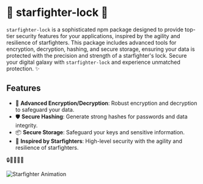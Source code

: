 # 🚀 starfighter-lock 🚀

`starfighter-lock` is a sophisticated npm package designed to provide top-tier security features for your applications, inspired by the agility and resilience of starfighters. This package includes advanced tools for encryption, decryption, hashing, and secure storage, ensuring your data is protected with the precision and strength of a starfighter's lock. Secure your digital galaxy with `starfighter-lock` and experience unmatched protection. ✨

## Features

- 🔐 **Advanced Encryption/Decryption**: Robust encryption and decryption to safeguard your data.
- 🛡️ **Secure Hashing**: Generate strong hashes for passwords and data integrity.
- 📦 **Secure Storage**: Safeguard your keys and sensitive information.
- 🌌 **Inspired by Starfighters**: High-level security with the agility and resilience of starfighters.

🔒🚀✨💫🌠

![Starfighter Animation](https://media.giphy.com/media/3o7aD1H5E5mBrpDq6E/giphy.gif)
